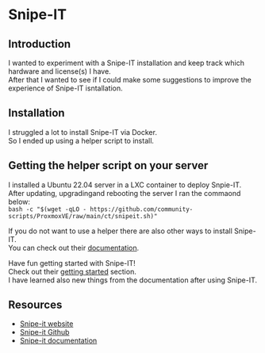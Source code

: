 # Snipe-IT

## Introduction
I wanted to experiment with a Snipe-IT installation and keep track which hardware and license(s) I have.  
After that I wanted to see if I could make some suggestions to improve the experience of Snipe-IT isntallation.  
  
## Installation
I struggled a lot to install Snipe-IT via Docker.    
So I ended up using a helper script to install.  
  
## Getting the helper script on your server
I installed a Ubuntu 22.04 server in a LXC container to deploy Snpie-IT.  
After updating, upgradingand rebooting the server I ran the commaond below:  
`bash -c "$(wget -qLO - https://github.com/community-scripts/ProxmoxVE/raw/main/ct/snipeit.sh)"`

If you do not want to use a helper there are also other ways to install Snipe-IT.  
You can check out their [documentation](https://snipe-it.readme.io/docs/installation).  

Have fun getting started with Snipe-IT!  
Check out their [getting started](https://snipe-it.readme.io/docs/getting-started) section.  
I have learned also new things from the documentation after using Snipe-IT.

## Resources 
- [Snipe-it website](https://snipeitapp.com/)
- [Snipe-it Github](https://github.com/snipe/snipe-it)
- [Snipe-it documentation](https://snipe-it.readme.io/docs/introduction)
